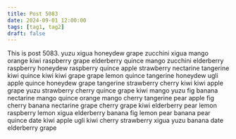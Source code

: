 ```yaml
---
title: Post 5083
date: 2024-09-01 12:00:00
tags: [tag1, tag2]
draft: false
---
```

This is post 5083.
yuzu
xigua
honeydew
grape
zucchini
xigua
mango
orange
kiwi
raspberry
grape
elderberry
quince
mango
zucchini
elderberry
raspberry
honeydew
raspberry
quince
apple
strawberry
nectarine
tangerine
kiwi
quince
kiwi
kiwi
grape
grape
lemon
quince
tangerine
honeydew
ugli
apple
quince
honeydew
grape
tangerine
strawberry
cherry
kiwi
kiwi
apple
grape
yuzu
strawberry
cherry
quince
grape
kiwi
mango
yuzu
fig
banana
nectarine
mango
quince
orange
mango
cherry
tangerine
pear
apple
fig
cherry
banana
nectarine
grape
cherry
grape
kiwi
elderberry
pear
lemon
raspberry
lemon
xigua
elderberry
banana
fig
lemon
pear
banana
pear
quince
date
kiwi
apple
ugli
kiwi
cherry
strawberry
xigua
yuzu
banana
date
elderberry
grape

